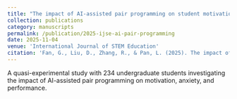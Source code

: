 ```yaml
---
title: "The impact of AI-assisted pair programming on student motivation, programming anxiety, collaborative learning, and programming performance: a comparative study with traditional pair programming and individual approaches (SCI 中科院Q1 Top)"
collection: publications
category: manuscripts
permalink: /publication/2025-ijse-ai-pair-programming
date: 2025-11-04
venue: 'International Journal of STEM Education'
citation: 'Fan, G., Liu, D., Zhang, R., & Pan, L. (2025). The impact of AI-assisted pair programming on student motivation, programming anxiety, collaborative learning, and programming performance: a comparative study with traditional pair programming and individual approaches. <i>International Journal of STEM Education, 12</i>(1), 16.'
---
```


A quasi-experimental study with 234 undergraduate students investigating the impact of AI-assisted pair programming on motivation, anxiety, and performance.

